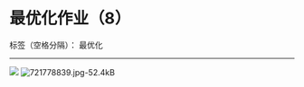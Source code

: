 # 最优化作业（8）

标签（空格分隔）： 最优化

---
![][1]
![721778839.jpg-52.4kB][2]


  [1]: http://static.zybuluo.com/lrl940607/6fsf1ql1092b3ztzv8dqlldr/569029271.jpg
  [2]: http://static.zybuluo.com/lrl940607/bpf6a7h15xdsdo4154pnddil/721778839.jpg